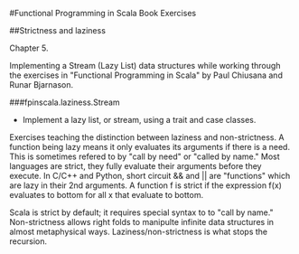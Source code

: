 #Functional Programming in Scala Book Exercises

##Strictness and laziness

Chapter 5.

Implementing a Stream (Lazy List) data structures while working
through the exercises in  "Functional Programming in Scala"
by Paul Chiusana and Runar Bjarnason.

###fpinscala.laziness.Stream
   * Implement a lazy list, or stream, using a trait and
     case classes.

Exercises teaching the distinction between laziness and 
non-strictness.  A function being lazy means it only evaluates
its arguments if there is a need.  This is sometimes
refered to by "call by need" or "called by name."  Most
languages are strict, they fully evaluate their arguments
before they execute.  In C/C++ and Python, short circuit
&& and || are "functions" which are lazy in their 2nd
arguments.  A function f is strict if the expression f(x)
evaluates to bottom for all x that evaluate to bottom.

Scala is strict by default; it requires special syntax to
to "call by name."  Non-strictness allows right folds to
manipulte infinite data structures in almost metaphysical
ways.  Laziness/non-strictness is what stops the recursion.

